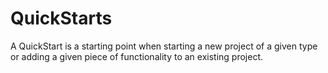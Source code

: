 QuickStarts
===========

A QuickStart is a starting point when starting a new project of a given type or adding a given piece of functionality to an existing project.
